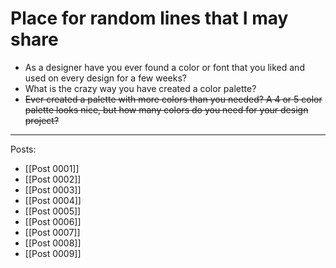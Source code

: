 # Place for random lines that I may share

- As a designer have you ever found a color or font that you liked and used on every design for a few weeks?
- What is the crazy way you have created a color palette?
- ~~Ever created a palette with more colors than you needed? A 4 or 5 color palette looks nice, but how many colors do you need for your design project?~~




---

Posts:
- [[Post 0001]]
- [[Post 0002]]
- [[Post 0003]]
- [[Post 0004]]
- [[Post 0005]]
- [[Post 0006]]
- [[Post 0007]]
- [[Post 0008]]
- [[Post 0009]]